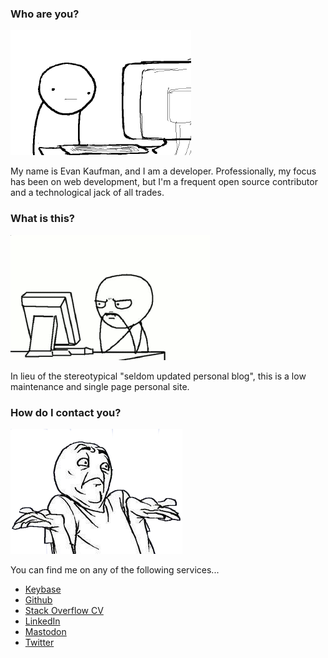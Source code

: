 ### Who are you?
![](images/who.png)

My name is Evan Kaufman, and I am a developer. Professionally, my focus has been on web development, but I'm a frequent open source contributor and a technological jack of all trades.

### What is this?
![](images/what.png)

In lieu of the stereotypical "seldom updated personal blog", this is a low maintenance and single page personal site.

### How do I contact you?
![](images/how.png)

You can find me on any of the following services...

* [Keybase](https://keybase.io/evanskaufman)
* [Github](https://github.com/EvanK/)
* [Stack Overflow CV](http://stackoverflow.com/cv/evanskaufman)
* [LinkedIn](https://www.linkedin.com/in/evanskaufman)
* [Mastodon](https://fosstodon.org/@evanskaufman)
* [Twitter](https://twitter.com/evanskaufman)
